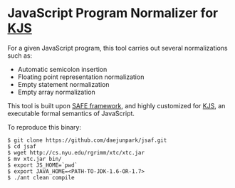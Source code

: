 # JavaScript Program Normalizer for [KJS](https://github.com/kframework/javascript-semantics)

For a given JavaScript program,
this tool carries out several normalizations such as:
* Automatic semicolon insertion
* Floating point representation normalization
* Empty statement normalization
* Empty array normalization

This tool is built upon [SAFE framework](https://github.com/sukyoung/safe),
and highly customized for [KJS](https://github.com/kframework/javascript-semantics),
an executable formal semantics of JavaScript.

To reproduce this binary:
```
$ git clone https://github.com/daejunpark/jsaf.git
$ cd jsaf
$ wget http://cs.nyu.edu/rgrimm/xtc/xtc.jar
$ mv xtc.jar bin/
$ export JS_HOME=`pwd`
$ export JAVA_HOME=<PATH-TO-JDK-1.6-OR-1.7>
$ ./ant clean compile
```
